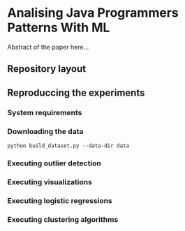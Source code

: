 # Analising Java Programmers Patterns With ML

Abstract of the paper here...

## Repository layout 


## Reproduccing the experiments

### System requirements

### Downloading the data

`python build_dataset.py --data-dir data`

### Executing outlier detection

### Executing visualizations

### Executing logistic regressions

### Executing clustering algorithms
